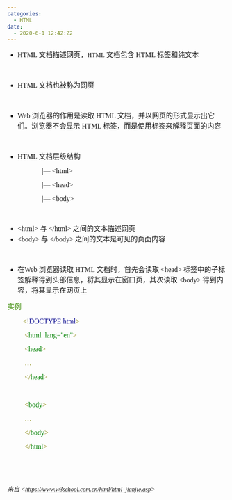 ```yaml
---
categories:
  - HTML
date:
  - 2020-6-1 12:42:22
---
```


<ul style="list-style-type:disc">
    <li><span style="font-size:12.0pt"><span style="font-family:&quot;Comic Sans MS&quot;">HTML </span></span><span
            style="font-size:12.0pt"><span style="font-family:&quot;Microsoft YaHei UI&quot;">文档描述网页，</span></span><span
            style="font-size:12.0pt"><span style="font-family:&quot;Comic Sans MS&quot;"><span
                    style="font-size:14px">HTML</span> </span></span><span style="font-size:12.0pt"><span
                style="font-family:&quot;Microsoft YaHei UI&quot;">文档包含</span></span><span
            style="font-size:12.0pt"><span style="font-family:&quot;Comic Sans MS&quot;"> HTML </span></span><span
            style="font-size:12.0pt"><span style="font-family:&quot;Microsoft YaHei UI&quot;">标签和纯文本</span></span></li>
</ul>

<p><span style="font-size:12.0pt"><span style="font-family:&quot;Comic Sans MS&quot;">&nbsp;</span></span></p>

<ul style="list-style-type:disc">
    <li><span style="font-size:12.0pt"><span style="font-family:&quot;Comic Sans MS&quot;">HTML </span></span><span
            style="font-size:12.0pt"><span style="font-family:&quot;Microsoft YaHei UI&quot;">文档也被称为网页</span></span>
    </li>
</ul>

<p><span style="font-size:12.0pt"><span style="font-family:&quot;Comic Sans MS&quot;">&nbsp;</span></span></p>

<ul style="list-style-type:disc">
    <li><span style="font-size:12.0pt"><span style="font-family:&quot;Comic Sans MS&quot;">Web </span></span><span
            style="font-size:12.0pt"><span
                style="font-family:&quot;Microsoft YaHei UI&quot;">浏览器的作用是读取</span></span><span
            style="font-size:12.0pt"><span style="font-family:&quot;Comic Sans MS&quot;"> HTML </span></span><span
            style="font-size:12.0pt"><span
                style="font-family:&quot;Microsoft YaHei UI&quot;">文档，并以网页的形式显示出它们。浏览器不会显示</span></span><span
            style="font-size:12.0pt"><span style="font-family:&quot;Comic Sans MS&quot;"> HTML </span></span><span
            style="font-size:12.0pt"><span
                style="font-family:&quot;Microsoft YaHei UI&quot;">标签，而是使用标签来解释页面的内容</span></span></li>
</ul>

<p><span style="font-size:12.0pt"><span style="font-family:&quot;Microsoft YaHei UI&quot;">&nbsp;</span></span></p>

<ul style="list-style-type:disc">
    <li><span style="font-size:12.0pt"><span style="font-family:&quot;Comic Sans MS&quot;">HTML </span></span><span
            style="font-size:12.0pt"><span style="font-family:&quot;Microsoft YaHei UI&quot;">文档层级结构</span></span></li>
</ul>

<p style="margin-left:80px"><span style="font-size:12.0pt"><span
            style="font-family:&quot;Comic Sans MS&quot;">|</span><span
            style="font-family:&quot;Microsoft YaHei UI&quot;">&mdash;</span><span
            style="font-family:&quot;Comic Sans MS&quot;"> &lt;html&gt;</span></span></p>

<p style="margin-left:80px"><span style="font-size:12.0pt"><span
            style="font-family:&quot;Comic Sans MS&quot;">|</span><span
            style="font-family:&quot;Microsoft YaHei UI&quot;">&mdash;</span><span
            style="font-family:&quot;Comic Sans MS&quot;"> &lt;head&gt;</span></span></p>

<p style="margin-left:80px"><span style="font-size:12.0pt"><span
            style="font-family:&quot;Comic Sans MS&quot;">|</span><span
            style="font-family:&quot;Microsoft YaHei UI&quot;">&mdash;</span><span
            style="font-family:&quot;Comic Sans MS&quot;"> &lt;body&gt;</span></span></p>

<p><span style="font-size:12.0pt"><span style="font-family:&quot;Comic Sans MS&quot;">&nbsp;</span></span></p>

<ul style="list-style-type:disc">
    <li><span style="font-size:12.0pt"><span style="font-family:&quot;Comic Sans MS&quot;">&lt;html&gt;
            </span></span><span style="font-size:12.0pt"><span
                style="font-family:&quot;Microsoft YaHei UI&quot;">与</span></span><span style="font-size:12.0pt"><span
                style="font-family:&quot;Comic Sans MS&quot;"> &lt;/html&gt; </span></span><span
            style="font-size:12.0pt"><span style="font-family:&quot;Microsoft YaHei UI&quot;">之间的文本描述网页</span></span>
    </li>
    <li><span style="font-size:12.0pt"><span style="font-family:&quot;Comic Sans MS&quot;">&lt;body&gt;
            </span></span><span style="font-size:12.0pt"><span
                style="font-family:&quot;Microsoft YaHei UI&quot;">与</span></span><span style="font-size:12.0pt"><span
                style="font-family:&quot;Comic Sans MS&quot;"> &lt;/body&gt; </span></span><span
            style="font-size:12.0pt"><span
                style="font-family:&quot;Microsoft YaHei UI&quot;">之间的文本是可见的页面内容</span></span></li>
</ul>

<p><span style="font-size:12.0pt"><span style="font-family:&quot;Comic Sans MS&quot;">&nbsp;</span></span></p>

<ul style="list-style-type:disc">
    <li><span style="font-size:12.0pt"><span style="font-family:&quot;Microsoft YaHei UI&quot;">在</span></span><span
            style="font-size:12.0pt"><span style="font-family:&quot;Comic Sans MS&quot;">Web </span></span><span
            style="font-size:12.0pt"><span style="font-family:&quot;Microsoft YaHei UI&quot;">浏览器读取</span></span> <span
            style="font-size:12.0pt"><span style="font-family:&quot;Comic Sans MS&quot;">HTML </span></span><span
            style="font-size:12.0pt"><span
                style="font-family:&quot;Microsoft YaHei UI&quot;">文档时，首先会读取</span></span><span
            style="font-size:12.0pt"><span style="font-family:&quot;Comic Sans MS&quot;"> &lt;head&gt;
            </span></span><span style="font-size:12.0pt"><span
                style="font-family:&quot;Microsoft YaHei UI&quot;">标签中的子标签解释得到头部信息，将其显示在窗口页，其次读取</span></span><span
            style="font-size:12.0pt"><span style="font-family:&quot;Comic Sans MS&quot;"> &lt;body&gt;
            </span></span><span style="font-size:12.0pt"><span
                style="font-family:&quot;Microsoft YaHei UI&quot;">得到内容，将其显示在网页上</span></span></li>
</ul>

<p><span style="font-size:12.0pt"><span style="font-family:&quot;Microsoft YaHei UI&quot;"><span
                style="color:#6da845"><strong>实例</strong></span></span></span></p>

<p style="margin-left:36px"><span style="font-size:12.0pt"><span style="font-family:&quot;Comic Sans MS&quot;"><span
                style="color:olive">&lt;</span><span style="color:gray">!</span><span style="color:darkblue">DOCTYPE
                html</span><span style="color:olive">&gt;</span></span></span></p>

<p style="margin-left:40px"><span style="font-size:12.0pt"><span style="font-family:&quot;Comic Sans MS&quot;"><span
                style="color:olive">&lt;</span><span style="color:green">html</span><span style="color:green">&nbsp;
                lang=&quot;en&quot;</span><span style="color:olive">&gt; </span></span></span></p>

<p style="margin-left:40px"><span style="font-size:12.0pt"><span style="font-family:&quot;Comic Sans MS&quot;"><span
                style="color:olive">&lt;</span><span style="color:green">head</span><span
                style="color:olive">&gt;</span></span></span></p>

<p style="margin-left:40px"><span style="font-size:12.0pt"><span style="font-family:&quot;Comic Sans MS&quot;"><span
                style="color:olive">&hellip;</span></span></span></p>

<p style="margin-left:40px"><span style="font-size:12.0pt"><span style="font-family:&quot;Comic Sans MS&quot;"><span
                style="color:olive">&lt;/</span><span style="color:green">head</span><span
                style="color:olive">&gt;</span></span></span></p>

<p style="margin-left:40px"><span style="font-size:12.0pt"><span style="font-family:&quot;Comic Sans MS&quot;"><span
                style="color:olive">&nbsp;</span></span></span></p>

<p style="margin-left:40px"><span style="font-size:12.0pt"><span style="font-family:&quot;Comic Sans MS&quot;"><span
                style="color:olive">&lt;</span><span style="color:green">body</span><span
                style="color:olive">&gt;</span></span></span></p>

<p style="margin-left:40px"><span style="font-size:12.0pt"><span style="font-family:&quot;Comic Sans MS&quot;"><span
                style="color:olive">&hellip;</span></span></span></p>

<p style="margin-left:40px"><span style="font-size:12.0pt"><span style="font-family:&quot;Comic Sans MS&quot;"><span
                style="color:olive">&lt;/</span><span style="color:green">body</span><span style="color:olive">&gt;
            </span></span></span></p>

<p style="margin-left:40px"><span style="font-size:12.0pt"><span style="font-family:&quot;Comic Sans MS&quot;"><span
                style="color:olive">&lt;/</span><span style="color:green">html</span><span
                style="color:olive">&gt;</span></span></span></p>

<p><span style="font-size:12.0pt"><span style="font-family:&quot;Comic Sans MS&quot;">&nbsp;</span></span></p>

<p><span style="font-size:12.0pt"><span style="font-family:&quot;Comic Sans MS&quot;">&nbsp;</span></span></p>

<p><em><span style="font-family:&quot;Microsoft YaHei UI&quot;">来自</span><span
            style="font-family:&quot;Comic Sans MS&quot;"> &lt;</span><a
            href="https://www.w3school.com.cn/html/html_jianjie.asp"><span
                style="font-family:&quot;Comic Sans MS&quot;">https://www.w3school.com.cn/html/html_jianjie.asp</span></a><span
            style="font-family:&quot;Comic Sans MS&quot;">&gt; </span></em></p>
